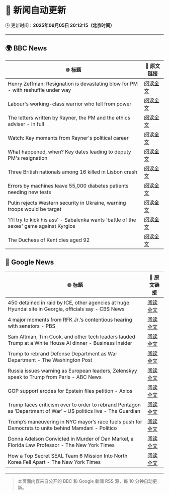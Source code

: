 # 🧠 新闻自动更新

🕒 更新时间：**2025年09月05日 20:13:15（北京时间）**

---

## 🌍 BBC News

| 🌐 标题 | 🔗 原文链接 |
|--------|-------------|
| Henry Zeffman: Resignation is devastating blow for PM - with reshuffle under way | [阅读全文](https://www.bbc.com/news/articles/cgmzg1gl2p3o?at_medium=RSS&at_campaign=rss) |
| Labour's working-class warrior who fell from power | [阅读全文](https://www.bbc.com/news/articles/cqlz3p0ryylo?at_medium=RSS&at_campaign=rss) |
| The letters written by Rayner, the PM and the ethics adviser - in full | [阅读全文](https://www.bbc.com/news/articles/ckgyn051990o?at_medium=RSS&at_campaign=rss) |
| Watch: Key moments from Rayner's political career | [阅读全文](https://www.bbc.com/news/videos/cq5jezg8v3jo?at_medium=RSS&at_campaign=rss) |
| What happened, when? Key dates leading to deputy PM's resignation | [阅读全文](https://www.bbc.com/news/articles/cx2jl43400jo?at_medium=RSS&at_campaign=rss) |
| Three British nationals among 16 killed in Lisbon crash | [阅读全文](https://www.bbc.com/news/articles/c62lmed42p1o?at_medium=RSS&at_campaign=rss) |
| Errors by machines leave 55,000 diabetes patients needing new tests | [阅读全文](https://www.bbc.com/news/articles/c4g7d3w7gdlo?at_medium=RSS&at_campaign=rss) |
| Putin rejects Western security in Ukraine, warning troops would be target | [阅读全文](https://www.bbc.com/news/articles/czxwl15w2qko?at_medium=RSS&at_campaign=rss) |
| 'I'll try to kick his ass' - Sabalenka wants 'battle of the sexes' game against Kyrgios | [阅读全文](https://www.bbc.com/sport/tennis/articles/c0m40npwezko?at_medium=RSS&at_campaign=rss) |
| The Duchess of Kent dies aged 92 | [阅读全文](https://www.bbc.com/news/articles/cwy5v4lgkqpo?at_medium=RSS&at_campaign=rss) |

## 📰 Google News

| 🌐 标题 | 🔗 原文链接 |
|--------|-------------|
| 450 detained in raid by ICE, other agencies at huge Hyundai site in Georgia, officials say - CBS News | [阅读全文](https://news.google.com/rss/articles/CBMinAFBVV95cUxPdVlTNUxnZTlpOE0yQVRPdjZyQ244MTk0QURVMDAyN1BuYmJiSVhuQjF3S09uY2hLc2h5UkExbmt5aUlmZWctV3VKZWpuWGdLWERiWXBCM2VNR2gyUlBfdTV0S082T3ZlM05TTVNlV2p3UHI3ZU01YkRaUjg1YnlUUVVFUUY3bWdPWk1UUHY0N2x5WGlMWDJOOWg0QmfSAaIBQVVfeXFMUG94TWhCaF9Xc19YbVNmZFJUdS1GelBaVkFBLVBFY1I3cmptWVZ1czJlTG5QY3dOMzZoLTVoRXVUSXdJOWxiZnBMZGpvUzlqQU9ucnRtV3J1RGVpREFrMVZrT0d1aGRKbGhOeHN1bUxxOHFoOEpVZlY1OTVZQXJWb3VvTlpBazhMVHVqWnA0YkIzRVYzSlM0U3QzNmJlTVdSS1pR?oc=5) |
| 4 major moments from RFK Jr.’s contentious hearing with senators - PBS | [阅读全文](https://news.google.com/rss/articles/CBMiowFBVV95cUxQUDR0azAtd05abUk2Y09SU3FVMVBSMWJEc1kxS3djc3pDUndGMURmOFpVZ1hEMlBWZlhXbG43emVQdmFwOHp3YlQyR29nWXpvWHprSTIzQ24wcnR4OVc3WFFoWVlGNWxETjR3ZkNnY3ZhcWQxTjhKSjVYdVE3YlRhcEdYU0dlMnRyRnl1eXNJUDNqelBudWExd2hLT0lNLVI2UTA00gGoAUFVX3lxTE1hTFBMTWhIOGFPbjlsN1BLQWtCNnQ2SlN4ZE8zM0xjY1ZDNnhYbGFqTDBLYTl2anBsaldGT2dWX3lBd1JKNkhIdDI0TGp0b29DeDdIV1ZRRFktWDZyVzZ6U0M2RFdhZ0ZCdHVDeGYzYk1UcG55cDZEeE9XTUtIVmZ0TnNvbHRBMmlnbXo2cTA5SGxPcDRjdUdOa29hOEZBckZESHdWQ2dxbw?oc=5) |
| Sam Altman, Tim Cook, and other tech leaders lauded Trump at a White House AI dinner - Business Insider | [阅读全文](https://news.google.com/rss/articles/CBMipAFBVV95cUxOQ0ttbEZHbGt3Z2NYcUNycjNiampKMUJhSTh4cEs1LW8yQTZsZGpXOGdVV05fMU1kMXpnanpPVDdIdXJGaGdiY0djWVk1MXVHdXRSMTl1RmM0LW81NFZqMnFPbUJxdEdpS1N3LTdwR25LZXIyaTBUNHFxZzZNSnVyQzFTU3g2Sk9Rd2w3VEcyRzdELVFlMlo4YmdhbzdWMmpzcFItRg?oc=5) |
| Trump to rebrand Defense Department as War Department - The Washington Post | [阅读全文](https://news.google.com/rss/articles/CBMiiAFBVV95cUxOanlVd1Zmcm5HS2FhZWhJckRQaWRlcktORGo5aTJWc2wxN0dDU0ZBckJoYkhiZ2NuTHUzZmpxX1d6ZmhNcTJFN0ZjTEhsVW5jSklBZkJkck5xaF8tZFMyZDdPU2RmWnBnV003NXhBMWdwUGs1ME9aREJHUEIydGpabE42SzJUWTct?oc=5) |
| Russia issues warning as European leaders, Zelenskyy speak to Trump from Paris - ABC News | [阅读全文](https://news.google.com/rss/articles/CBMiuAFBVV95cUxPeGlwQ0hrUVZEQmlwS0NwVnAycGRLclF0VmVEMzgyOHJyVE96ei1wS1ctTEtsWm9rWC1JQVpoVmFWcXlwTFduenQ1eW1VTlVWcGhxZUZHNVlmeDRzZ2l5Q3pVNk93ejdkQmtJMmVOdlQ4cldCTlF2M1FuenRhWFBLVE40Vjd4ZjJKR2JwSzFFWDd5WWJPcXZPU09fUC1uQld2UzRGUmRCNkMtSW9wVnFxQ3NvbEw0QUlE0gG-AUFVX3lxTE56MjVhQW1QUHBJN096MUdGbFNEOFJJcnRLV2dCdVdSN0lWbVNTT3l5czZqQlFkdDFhRXNrdHRyUWstcDVRQUdBeTRRcXB2MVh0NnJvOHdReVQ0RkhwOVZzcDhVU0ZHeTBaOUljSV9CY0dGSWU1N0hiRGhsSWswaTI4TlhuX0ZLQS00RnFEQ0tUeklQQWNzRzRQcm9xVW80NXpNTXpxMUxoNGx6TkhpVGRVdmt5VnlCRXV3cDIxWUE?oc=5) |
| GOP support erodes for Epstein files petition - Axios | [阅读全文](https://news.google.com/rss/articles/CBMifkFVX3lxTE1XemhCQkdGdHpzaWlybGV0S185MXRMRFNrY1pyT291Rkk0LVFsOUZKRGtJSmZXMW1oZGZpa2owSUFCZjByWVdpaHY3QzZteFJmNkJrTFVCRWdVY3hjOGpuNVMyQ2Z4aEFOVjgwQ0xFZjZIV3RfRXY5VUxKd3g3dw?oc=5) |
| Trump faces criticism over to order to rebrand Pentagon as ‘Department of War’ – US politics live - The Guardian | [阅读全文](https://news.google.com/rss/articles/CBMi2gFBVV95cUxQYjRIVWtSNTlnVTFKQzZ3WlU0WlRwQnRrMUlDY0ljUDIzZVpaYTNEZWRJU2o0ODJEeW80dng3T2dEWldOTW04OUJ0RHZUWDdfNDFfeTZBV1VTcWk3RDM2enNpNWVsS1VYRUp4U25sQWRoUEp3ZjdobmpRMGxKXzJsQzdEQTBIUkpmNFRJd1ZKb1pJdlN4eDlMOTFTNTFOT1Z5VW1uTnlMelFZN1FrMXpEbEJEdU51eERZZ2VDVU1haHlIdThQcWhndGh4dGM1ZWRvdjVWaTZ6RkFYQQ?oc=5) |
| Trump’s maneuvering in NYC mayor’s race fuels push for Democrats to unite behind Mamdani - Politico | [阅读全文](https://news.google.com/rss/articles/CBMi0gFBVV95cUxQNGZUU2ZBMHFlb1Z1cTNIMldQX2xJb0pIQmxUWXR6VElYdmpnWjFoX2NWRmdFU1lXWEdNekxWS3NjLU1Cdl8zSjZRd2JXZVVGZHJRNTVPSGNTZU1RdTUyOXlod1h5WDhfQnAxNmNnQ0kxakNLaFlQckRTb2JqckhxU2dROWJONlUyODFPelRGNWJZM0JYNzZhTWh3UDR5MnRrNnpQb0hrYk91X1lBcXN5X0Q3M3I5cDVva3NoZ3lNRjJFODNsYVlBU1ZYblhzOTF1V0E?oc=5) |
| Donna Adelson Convicted in Murder of Dan Markel, a Florida Law Professor - The New York Times | [阅读全文](https://news.google.com/rss/articles/CBMiggFBVV95cUxPSzBzWHFSdWRpM1ZQWVRzdGpqd1NpNVVuVnZmYTNtRmk1MGJiNUtqWlVRQklBRlVpcnROb00wajMzRXB0OVROR1RrY091TW8zTnI1V21uVGVIVndhQVlWeTFrLXRwZzZFa2M4WGlYeWR2eU03bV9FQnFQdDBsNFR1RlN3?oc=5) |
| How a Top Secret SEAL Team 6 Mission Into North Korea Fell Apart - The New York Times | [阅读全文](https://news.google.com/rss/articles/CBMigAFBVV95cUxOd0puUVh6M2lZVjdROTE4T3A5cEE4QmxNcjNHSEdFVmYzb3EyQkJTNE9GckNnV05RZVg2cEVQWHRTY3BBRUVXazR0b1ZzX1QybzloOFBhQTJ4UHFhRHgtRGJuWF9fdF9UYXFYbG5OYnFyeXlxcFF5VmpXMGVhbjgxbg?oc=5) |

---
> 本页面内容来自公开的 BBC 和 Google 新闻 RSS 源，每 10 分钟自动更新。